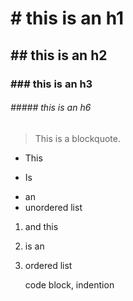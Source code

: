 # # this is an h1
## ## this is an h2
### ### this is an h3
###### ##### this is an h6

> This 
> is a
> blockquote.

* This
+ Is
- an 
- unordered list

1. and this
2. is an
3. ordered list

	code block, indention